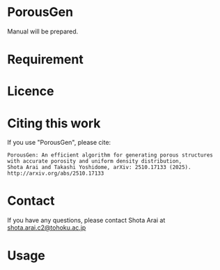 # PorousGen

Manual will be prepared.


# Requirement


# Licence

# Citing this work
If you use "PorousGen", please cite:
```
PorousGen: An efficient algorithm for generating porous structures with accurate porosity and uniform density distribution,
Shota Arai and Takashi Yoshidome, arXiv: 2510.17133 (2025). http://arxiv.org/abs/2510.17133
```

# Contact
If you have any questions, please contact Shota Arai at<br>
shota.arai.c2@tohoku.ac.jp

# Usage
